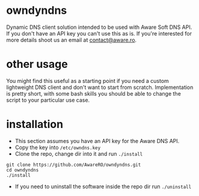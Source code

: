 # owndyndns
Dynamic DNS client solution intended to be used with Aware Soft DNS API. If you don't have an API key you can't use this as is. If you're interested for more details shoot us an email at contact@aware.ro.

# other usage
You might find this useful as a starting point if you need a custom lightweight DNS client and don't want to start from scratch. Implementation is pretty short, with some bash skills you should be able to change the script to your particular use case.

# installation
* This section assumes you have an API key for the Aware DNS API.
* Copy the key into `/etc/owndns.key`
* Clone the repo, change dir into it and run `./install`
```
git clone https://github.com/AwareRO/owndyndns.git
cd owndyndns
./install
```
* If you need to uninstall the software inside the repo dir run `./uninstall`
